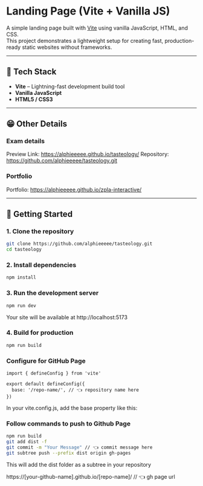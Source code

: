 # Landing Page (Vite + Vanilla JS)

A simple landing page built with [Vite](https://vitejs.dev/) using vanilla JavaScript, HTML, and CSS.  
This project demonstrates a lightweight setup for creating fast, production-ready static websites without frameworks.

---

## 🧩 Tech Stack
- **Vite** – Lightning-fast development build tool
- **Vanilla JavaScript**
- **HTML5 / CSS3**

---

## 😁 Other Details

### Exam details
Preview Link: https://alphieeeee.github.io/tasteology/
Repository: https://github.com/alphieeeee/tasteology.git

### Portfolio
Portfolio: https://alphieeeee.github.io/zpla-interactive/

---

## 🚀 Getting Started

### 1. Clone the repository
```bash
git clone https://github.com/alphieeeee/tasteology.git
cd tasteology
```

### 2. Install dependencies
```bash
npm install
```

### 3. Run the development server
```bash
npm run dev
```
Your site will be available at http://localhost:5173

### 4. Build for production
```bash
npm run build
```


### Configure for GitHub Page
```
import { defineConfig } from 'vite'

export default defineConfig({
  base: '/repo-name/', // 👈 repository name here
})
```
In your vite.config.js, add the base property like this:

### Follow commands to push to Github Page
```bash
npm run build
git add dist -f
git commit -m "Your Message" // 👈 commit message here
git subtree push --prefix dist origin gh-pages
```
This will add the dist folder as a subtree in your repository

https://[your-github-name].github.io/[repo-name]/ // 👈 gh page url
